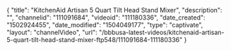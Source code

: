 {
    "title": "KitchenAid Artisan 5 Quart Tilt Head Stand Mixer",
    "description": "",
    "channelid": "111091684",
    "videoid": "111180336",
    "date_created": "1502924455",
    "date_modified": "1504049177",
    "type": "captivate",
    "layout": "channelVideo",
    "url": "\/bbbusa-latest-videos\/kitchenaid-artisan-5-quart-tilt-head-stand-mixer-ftp548\/111091684-111180336"
}